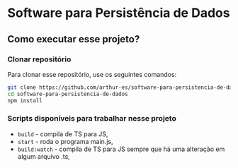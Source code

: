 # Software para Persistência de Dados

## Como executar esse projeto?

### Clonar repositório

Para clonar esse repositório, use os seguintes comandos:

```sh
git clone https://github.com/arthur-es/software-para-persistencia-de-dados
cd software-para-persistencia-de-dados
npm install
```

### Scripts disponíveis para trabalhar nesse projeto

- `build` - compila de TS para JS,
- `start` - roda o programa main.js,
- `build:watch` - compila de TS para JS sempre que há uma alteração em algum arquivo .ts,
